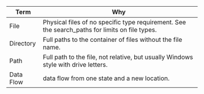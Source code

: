 |Term      |Why                                                                                                           |
|----------|--------------------------------------------------------------------------------------------------------------|
|File      |Physical files of no specific type requirement. See the search_paths for limits on file types.|
|Directory |Full paths to the container of files without the file name.|
|Path      |Full path to the file, not relative, but usually Windows style with drive letters.|
|Data Flow|data flow from one state and a new location.|